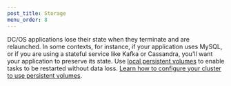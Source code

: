 ```yaml
---
post_title: Storage
menu_order: 8
---
```


DC/OS applications lose their state when they terminate and are relaunched. In some contexts, for instance, if your application uses MySQL, or if you are using a stateful service like Kafka or Cassandra, you'll want your application to preserve its state. Use [local persistent volumes](/docs/1.8/usage/storage/persistent-volume/) to enable tasks to be restarted without data loss. [Learn how to configure your cluster to use persistent volumes](/docs/1.8/administration/storage/mount-disk-resources/).
